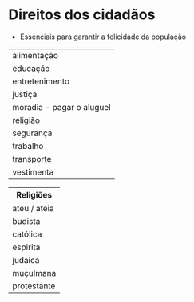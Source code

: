 # Direitos dos cidadãos

* Essenciais para garantir a felicidade da população

||
| -- |
| alimentação |
| educação |
| entretenimento |
| justiça |
| moradia - pagar o aluguel |
| religião |
| segurança |
| trabalho |
| transporte |
| vestimenta |

| Religiões |
| -- |
| ateu / ateia |
| budista |
| católica |
| espirita |
| judaica |
| muçulmana |
| protestante |
